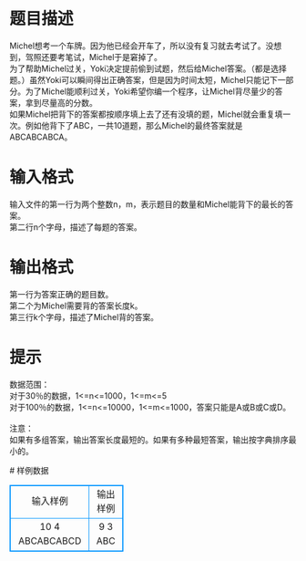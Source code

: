 # 

 
 # 题目描述 
<p>
Michel想考一个车牌。因为他已经会开车了，所以没有复习就去考试了。没想到，驾照还要考笔试，Michel于是窘掉了。<br>为了帮助Michel过关，Yoki决定提前偷到试题，然后给Michel答案。（都是选择题。）虽然Yoki可以瞬间得出正确答案，但是因为时间太短，Michel只能记下一部分。为了Michel能顺利过关，Yoki希望你编一个程序，让Michel背尽量少的答案，拿到尽量高的分数。<br>如果Michel把背下的答案都按顺序填上去了还有没填的题，Michel就会重复填一次。例如他背下了ABC，一共10道题，那么Michel的最终答案就是ABCABCABCA。<br></p> 

 
 # 输入格式 
<p>
输入文件的第一行为两个整数n，m，表示题目的数量和Michel能背下的最长的答案。<br>第二行n个字母，描述了每题的答案。<br></p> 

 
 # 输出格式 
<p>
第一行为答案正确的题目数。<br>第二个为Michel需要背的答案长度k。<br>第三行k个字母，描述了Michel背的答案。<br></p> 

 
 # 提示 
<p>
数据范围：<br>对于30％的数据，1<=n<=1000，1<=m<=5<br>对于100％的数据，1<=n<=10000，1<=m<=1000，答案只能是A或B或C或D。<br><br>注意：<br>如果有多组答案，输出答案长度最短的。如果有多种最短答案，输出按字典排序最小的。<br></p> 
# 样例数据
<style>
        table,table tr th, table tr td { border:1px solid #0094ff; }
        table { width: 200px; min-height: 25px; line-height: 25px; text-align: center; border-collapse: collapse;}   
    </style>
<table>
	<tr>
		<td>输入样例</td>
		<td>输出样例</td>
	</tr>
<tr><td>10 4
ABCABCABCD
</td><td>9
3
ABC</td></tr></table>
